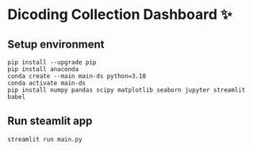 # Dicoding Collection Dashboard ✨

## Setup environment
```
pip install --upgrade pip
pip install anaconda
conda create --main main-ds python=3.10
conda activate main-ds
pip install numpy pandas scipy matplotlib seaborn jupyter streamlit babel
```

## Run steamlit app
```
streamlit run main.py
```

